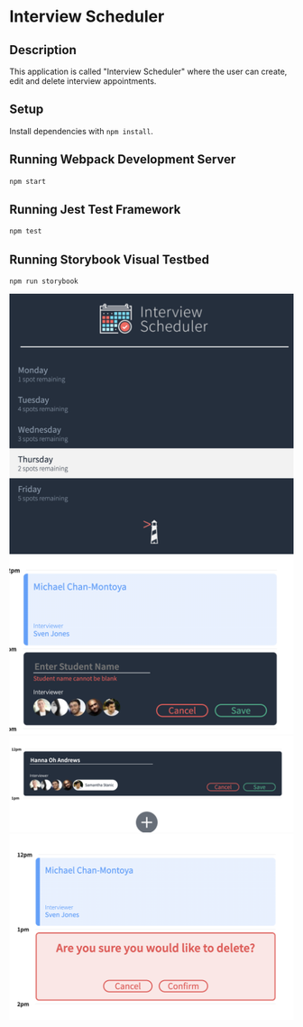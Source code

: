 # Interview Scheduler

## Description 

This application is called "Interview Scheduler" where the user can create, edit and delete interview appointments.

## Setup

Install dependencies with `npm install`.

## Running Webpack Development Server

```sh
npm start
```

## Running Jest Test Framework

```sh
npm test
```

## Running Storybook Visual Testbed

```sh
npm run storybook
```

![DAYS](https://github.com/hannaohandrews/scheduler/blob/master/docs/days.png?raw=true)
![STUDENTS](https://github.com/hannaohandrews/scheduler/blob/master/docs/Student_name_error.png?raw=true)
![EDITING](https://github.com/hannaohandrews/scheduler/blob/master/docs/Edit.png?raw=true)
![DELETING WARNING](https://github.com/hannaohandrews/scheduler/blob/master/docs/delete_screen.png?raw=true)
